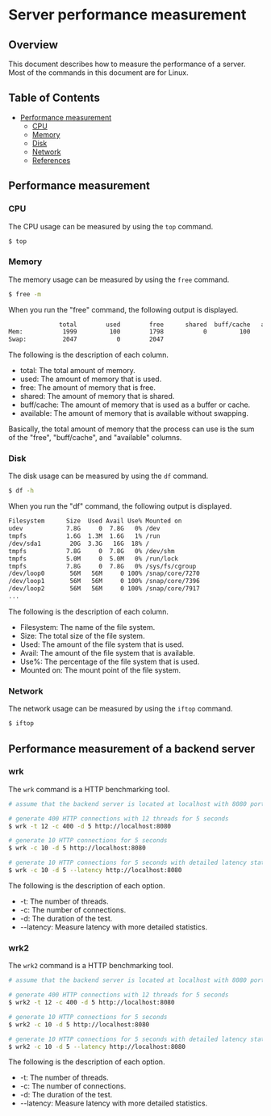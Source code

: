 # Server performance measurement

## Overview

This document describes how to measure the performance of a server. Most of the commands in this document are for Linux.

## Table of Contents

- [Performance measurement](#performance-measurement)
    * [CPU](#cpu)
    * [Memory](#memory)
    * [Disk](#disk)
    * [Network](#network)
    * [References](#references)

## Performance measurement

### CPU

The CPU usage can be measured by using the `top` command.

```bash
$ top
```

### Memory

The memory usage can be measured by using the `free` command.

```bash
$ free -m
```

When you run the "free" command, the following output is displayed.

```bash
              total        used        free      shared  buff/cache   available
Mem:           1999         100        1798           0         100        1898
Swap:          2047           0        2047
```

The following is the description of each column.

- total: The total amount of memory.
- used: The amount of memory that is used.
- free: The amount of memory that is free.
- shared: The amount of memory that is shared.
- buff/cache: The amount of memory that is used as a buffer or cache.
- available: The amount of memory that is available without swapping.

Basically, the total amount of memory that the process can use is the sum of the "free", "buff/cache", and "available" columns.

### Disk

The disk usage can be measured by using the `df` command.

```bash
$ df -h
```

When you run the "df" command, the following output is displayed.

```bash
Filesystem      Size  Used Avail Use% Mounted on
udev            7.8G     0  7.8G   0% /dev
tmpfs           1.6G  1.3M  1.6G   1% /run
/dev/sda1        20G  3.3G   16G  18% /
tmpfs           7.8G     0  7.8G   0% /dev/shm
tmpfs           5.0M     0  5.0M   0% /run/lock
tmpfs           7.8G     0  7.8G   0% /sys/fs/cgroup
/dev/loop0       56M   56M     0 100% /snap/core/7270
/dev/loop1       56M   56M     0 100% /snap/core/7396
/dev/loop2       56M   56M     0 100% /snap/core/7917
...
```

The following is the description of each column.

- Filesystem: The name of the file system.
- Size: The total size of the file system.
- Used: The amount of the file system that is used.
- Avail: The amount of the file system that is available.
- Use%: The percentage of the file system that is used.
- Mounted on: The mount point of the file system.

### Network

The network usage can be measured by using the `iftop` command.

```bash
$ iftop
```

## Performance measurement of a backend server

### wrk

The `wrk` command is a HTTP benchmarking tool.

```bash
# assume that the backend server is located at localhost with 8080 port

# generate 400 HTTP connections with 12 threads for 5 seconds
$ wrk -t 12 -c 400 -d 5 http://localhost:8080

# generate 10 HTTP connections for 5 seconds
$ wrk -c 10 -d 5 http://localhost:8080

# generate 10 HTTP connections for 5 seconds with detailed latency statistics
$ wrk -c 10 -d 5 --latency http://localhost:8080
```

The following is the description of each option.

* -t: The number of threads.
* -c: The number of connections.
* -d: The duration of the test.
* --latency: Measure latency with more detailed statistics.

### wrk2

The `wrk2` command is a HTTP benchmarking tool.

```bash
# assume that the backend server is located at localhost with 8080 port

# generate 400 HTTP connections with 12 threads for 5 seconds
$ wrk2 -t 12 -c 400 -d 5 http://localhost:8080

# generate 10 HTTP connections for 5 seconds
$ wrk2 -c 10 -d 5 http://localhost:8080

# generate 10 HTTP connections for 5 seconds with detailed latency statistics
$ wrk2 -c 10 -d 5 --latency http://localhost:8080
```

The following is the description of each option.

* -t: The number of threads.
* -c: The number of connections.
* -d: The duration of the test.
* --latency: Measure latency with more detailed statistics.
